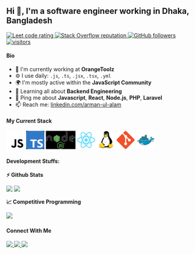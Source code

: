 ## Hi 👋, I'm a software engineer working in Dhaka, Bangladesh

<p align="left">
  <a href="https://leetcode.com/armalam/">
    <img src="https://cp-logo.vercel.app/leetcode/armalam" alt="Leet code rating" />
  </a>

  <a href="https://stackoverflow.com/users/11399221/arman">
    <img alt="Stack Overflow reputation" src="https://img.shields.io/stackexchange/stackoverflow/r/5921662?color=orange&label=reputation&logo=stackoverflow">
  </a>
  <a href="https://github.com/ArmAlam?tab=followers">
    <img alt="GitHub followers" src="https://img.shields.io/github/followers/ArmAlam?color=green&logo=github">
  </a>
  <a href="https://github.com/ArmAlam/">
    <img src="https://komarev.com/ghpvc/?username=ArmAlam" alt="visitors" />
  </a>

</p>

#### Bio

-   🏢 I'm currently working at **OrangeToolz**
-   ⚙️ I use daily: `.js`, `.ts`, `.jsx`, `.tsx`, `.yml`
-   🌍 I'm mostly active within the **JavaScript Community**
-   🌱 Learning all about **Backend Engineering**
-   💬 Ping me about **Javascript**, **React**, **Node.js**, **PHP**, **Laravel**
-   📫 Reach me: [linkedin.com/arman-ul-alam](https://linkedin.com/in/arman-ul-alam)

#### My Current Stack

<img height="48" src="img/javascript-logo.svg" alt="JavaScript"> <img height="48" src="img/typescript.svg" alt="TypeScript"> <img height="48" src="img/node-js.svg" alt="Node JS"> <img height="48" src="img/react-original.svg" alt="react"> <img height="48" src="img/linux-original.svg" alt="linux"> <img height="48" src="img/git-original.svg" alt="git"> <img height="48" src="img/docker-original.svg" alt="Docker">

#### Development Stuffs:

<b>⚡ Github Stats</b>

<p float="left">
<img height="180em" src="https://github-readme-stats.vercel.app/api?username=armalam&show_icons=true&hide_border=true&&count_private=true&include_all_commits=true" /> 
<img height="180em" src="https://github-readme-stats.vercel.app/api/top-langs/?username=armalam&show_icons=true&hide_border=true&layout=compact&langs_count=8"/>
</p>

<b>&#128200; Competitive Programming</b>

<p float="left">
<img height="273em" src="https://leetcard.jacoblin.cool/armalam?theme=light&font=Karma&ext=contest" />
</p>

#### Connect With Me

<p left="center">
<a href="https://linkedin.com/in/arman-ul-alam">
  <img src="https://img.shields.io/badge/linkedin-%230077B5.svg?&style=for-the-badge&logo=linkedin&logoColor=white" height=25>
</a> 
<a href="https://www.facebook.com/arman.u.alam">
  <img src="https://img.shields.io/badge/Facebook-1877F2?style=for-the-badge&logo=facebook&logoColor=white" height=25>
</a>

<a href="mailto:arman.u.alam@gmail.com">
  <img src="https://img.shields.io/badge/Gmail-D14836?style=for-the-badge&logo=gmail&logoColor=white" height=25>
</a>
</p>
